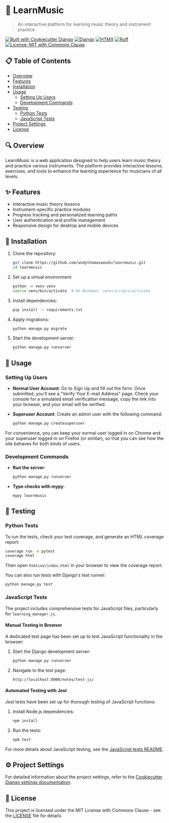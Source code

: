 # 🎵 LearnMusic

> An interactive platform for learning music theory and instrument practice

[![Built with Cookiecutter Django](https://img.shields.io/badge/built%20with-Cookiecutter%20Django-ff69b4.svg?logo=cookiecutter)](https://github.com/cookiecutter/cookiecutter-django/)
[![Django](https://img.shields.io/badge/Django-092E20?logo=django&logoColor=white)](https://www.djangoproject.com/)
[![HTMX](https://img.shields.io/badge/HTMX-3366CC?logo=htmx&logoColor=white)](https://htmx.org/)
[![Ruff](https://img.shields.io/endpoint?url=https://raw.githubusercontent.com/astral-sh/ruff/main/assets/badge/v2.json)](https://github.com/astral-sh/ruff)
[![License: MIT with Commons Clause](https://img.shields.io/badge/License-MIT%20with%20Commons%20Clause-blue.svg)](https://github.com/andythomaswoods/learnmusic/blob/main/LICENSE)

## 📋 Table of Contents

- [Overview](#overview)
- [Features](#features)
- [Installation](#installation)
- [Usage](#usage)
  - [Setting Up Users](#setting-up-users)
  - [Development Commands](#development-commands)
- [Testing](#testing)
  - [Python Tests](#python-tests)
  - [JavaScript Tests](#javascript-tests)
- [Project Settings](#project-settings)
- [License](#license)

## 🔍 Overview

LearnMusic is a web application designed to help users learn music theory and practice various instruments. The platform provides interactive lessons, exercises, and tools to enhance the learning experience for musicians of all levels.

## ✨ Features

- Interactive music theory lessons
- Instrument-specific practice modules
- Progress tracking and personalized learning paths
- User authentication and profile management
- Responsive design for desktop and mobile devices

## 🚀 Installation

1. Clone the repository:
   ```bash
   git clone https://github.com/andythomaswoods/learnmusic.git
   cd learnmusic
   ```

2. Set up a virtual environment:
   ```bash
   python -m venv venv
   source venv/bin/activate  # On Windows: venv\Scripts\activate
   ```

3. Install dependencies:
   ```bash
   pip install -r requirements.txt
   ```

4. Apply migrations:
   ```bash
   python manage.py migrate
   ```

5. Start the development server:
   ```bash
   python manage.py runserver
   ```

## 🔧 Usage

### Setting Up Users

- **Normal User Account**: Go to Sign Up and fill out the form. Once submitted, you'll see a "Verify Your E-mail Address" page. Check your console for a simulated email verification message, copy the link into your browser, and your email will be verified.

- **Superuser Account**: Create an admin user with the following command:
  ```bash
  python manage.py createsuperuser
  ```

For convenience, you can keep your normal user logged in on Chrome and your superuser logged in on Firefox (or similar), so that you can see how the site behaves for both kinds of users.

### Development Commands

- **Run the server**:
  ```bash
  python manage.py runserver
  ```

- **Type checks with mypy**:
  ```bash
  mypy learnmusic
  ```

## 🧪 Testing

### Python Tests

To run the tests, check your test coverage, and generate an HTML coverage report:

```bash
coverage run -m pytest
coverage html
```

Then open `htmlcov/index.html` in your browser to view the coverage report.

You can also run tests with Django's test runner:

```bash
python manage.py test
```

### JavaScript Tests

The project includes comprehensive tests for JavaScript files, particularly for `learning_manager.js`.

#### Manual Testing in Browser

A dedicated test page has been set up to test JavaScript functionality in the browser:

1. Start the Django development server:
   ```bash
   python manage.py runserver
   ```

2. Navigate to the test page:
   ```
   http://localhost:8000/notes/test-js/
   ```

#### Automated Testing with Jest

Jest tests have been set up for thorough testing of JavaScript functions:

1. Install Node.js dependencies:
   ```bash
   npm install
   ```

2. Run the tests:
   ```bash
   npm test
   ```

For more details about JavaScript testing, see the [JavaScript tests README](learnmusic/static/js/tests/README.md).

## ⚙️ Project Settings

For detailed information about the project settings, refer to the [Cookiecutter Django settings documentation](https://cookiecutter-django.readthedocs.io/en/latest/1-getting-started/settings.html).

## 📄 License

This project is licensed under the MIT License with Commons Clause - see the [LICENSE](LICENSE) file for details.
